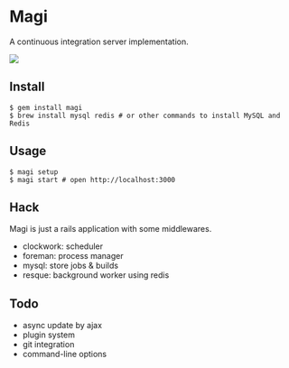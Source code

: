 # Magi
A continuous integration server implementation.

![](http://dl.dropbox.com/u/5978869/image/20130607_012059.png)

## Install
```
$ gem install magi
$ brew install mysql redis # or other commands to install MySQL and Redis
```

## Usage
```
$ magi setup
$ magi start # open http://localhost:3000
```

## Hack
Magi is just a rails application with some middlewares.

* clockwork: scheduler
* foreman: process manager
* mysql: store jobs & builds
* resque: background worker using redis

## Todo
* async update by ajax
* plugin system
* git integration
* command-line options
